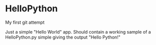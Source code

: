 # HelloPython
My first git attempt

Just a simple "Hello World" app.
Should contain a working sample of a HelloPython.py simple giving the output "Hello Python!"
